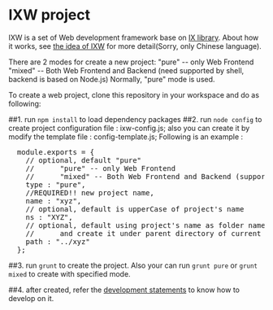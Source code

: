 # IXW project

IXW is a set of Web development framework base on <a href="https://github.com/lance-amethyst/IX">IX library</a>. About how it works, see <a href="doc/idea.md">the idea of IXW</a> for more detail(Sorry, only Chinese language).

There are 2 modes for create a new project:
   "pure" -- only Web Frontend 
   "mixed" -- Both Web Frontend and Backend (need supported by shell, backend is based on Node.js)
Normally, "pure" mode is used.

To create a web project, clone this repository in your workspace and do as following:

##1. run `npm install` to load dependency packages
##2. run `node config` to create project configuration file : ixw-config.js;
    also you can create it by modify the template file : config-template.js; 
    Following is an example :

<pre>
  module.exports = {
    // optional, default "pure"
    // 		"pure" -- only Web Frontend 
    // 		"mixed" -- Both Web Frontend and Backend (supported by shell)
    type : "pure",
    //REQUIRED!! new project name,
    name : "xyz",
    // optional, default is upperCase of project's name 
    ns : "XYZ",
    // optional, default using project's name as folder name 
    //		and create it under parent directory of current path
    path : "../xyz"
  };
</pre>

##3. run `grunt` to create the project.
Also your can run `grunt pure` or `grunt mixed` to create with specified mode. 

##4. after created, refer the <a href="doc/architecture.md">development statements</a> to know how to develop on it.



